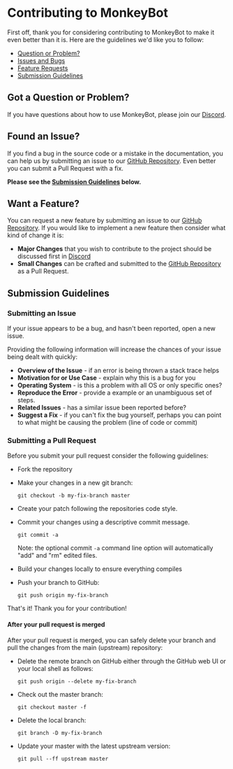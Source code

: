 # Contributing to MonkeyBot

First off, thank you for considering contributing to MonkeyBot to make it even better than it is. Here are the guidelines we'd like you to follow:

 - [Question or Problem?](#question)
 - [Issues and Bugs](#issue)
 - [Feature Requests](#feature)
 - [Submission Guidelines](#submit)

## <a name="question"></a> Got a Question or Problem?

If you have questions about how to use MonkeyBot, please join our [Discord](https://discord.gg/u43XvME).

## <a name="issue"></a> Found an Issue?

If you find a bug in the source code or a mistake in the documentation, you can help us by
submitting an issue to our [GitHub Repository](https://github.com/MarkusKgit/MonkeyBot). Even better you can submit a Pull Request
with a fix.

**Please see the [Submission Guidelines](#submit) below.**

## <a name="feature"></a> Want a Feature?

You can request a new feature by submitting an issue to our [GitHub Repository](https://github.com/MarkusKgit/MonkeyBot).  If you
would like to implement a new feature then consider what kind of change it is:

* **Major Changes** that you wish to contribute to the project should be discussed first in [Discord](https://discord.gg/u43XvME)
* **Small Changes** can be crafted and submitted to the [GitHub Repository](https://github.com/MarkusKgit/MonkeyBot) as a Pull
  Request.

## <a name="submit"></a> Submission Guidelines

### Submitting an Issue

If your issue appears to be a bug, and hasn't been reported, open a new issue.

Providing the following information will increase the chances of your issue being dealt with
quickly:

* **Overview of the Issue** - if an error is being thrown a stack trace helps
* **Motivation for or Use Case** - explain why this is a bug for you
* **Operating System** - is this a problem with all OS or only specific ones?
* **Reproduce the Error** - provide a example or an unambiguous set of steps.
* **Related Issues** - has a similar issue been reported before?
* **Suggest a Fix** - if you can't fix the bug yourself, perhaps you can point to what might be
  causing the problem (line of code or commit)

### Submitting a Pull Request
Before you submit your pull request consider the following guidelines:

* Fork the repository
* Make your changes in a new git branch:

    ```shell
    git checkout -b my-fix-branch master
    ```

* Create your patch following the repositories code style.
* Commit your changes using a descriptive commit message.

    ```shell
    git commit -a
    ```
  Note: the optional commit `-a` command line option will automatically "add" and "rm" edited files.

* Build your changes locally to ensure everything compiles

* Push your branch to GitHub:

    ```shell
    git push origin my-fix-branch
    ```

That's it! Thank you for your contribution!

#### After your pull request is merged

After your pull request is merged, you can safely delete your branch and pull the changes
from the main (upstream) repository:

* Delete the remote branch on GitHub either through the GitHub web UI or your local shell as follows:

    ```shell
    git push origin --delete my-fix-branch
    ```

* Check out the master branch:

    ```shell
    git checkout master -f
    ```

* Delete the local branch:

    ```shell
    git branch -D my-fix-branch
    ```

* Update your master with the latest upstream version:

    ```shell
    git pull --ff upstream master
    ```
